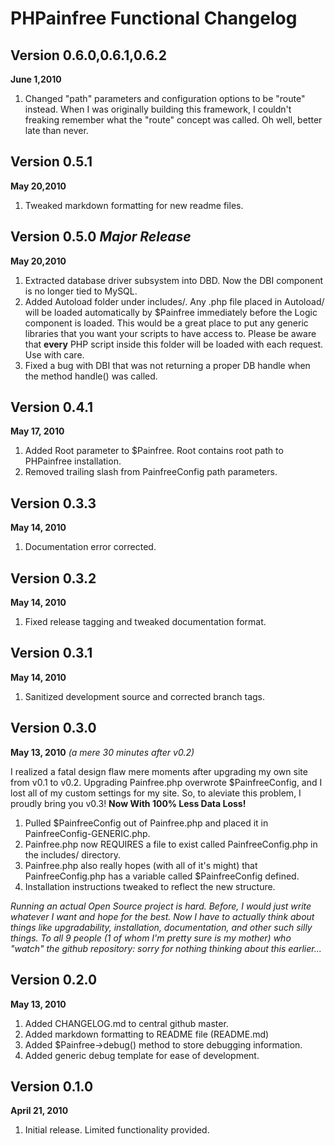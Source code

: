 PHPainfree Functional Changelog
===============================

Version 0.6.0,0.6.1,0.6.2
-------------------------
**June 1,2010**

1. Changed "path" parameters and configuration options to be "route" instead. When I was originally building this framework, I couldn't freaking remember what the "route" concept was called. Oh well, better late than never.

Version 0.5.1
-------------
**May 20,2010**

1. Tweaked markdown formatting for new readme files.

Version 0.5.0 *Major Release*
-----------------------------
**May 20,2010**

1. Extracted database driver subsystem into DBD. Now the DBI component is no longer tied to MySQL.
2. Added Autoload folder under includes/. Any .php file placed in Autoload/ will be loaded automatically by $Painfree immediately before the Logic component is loaded. This would be a great place to put any generic libraries that you want your scripts to have access to. Please be aware that **every** PHP script inside this folder will be loaded with each request. Use with care.
3. Fixed a bug with DBI that was not returning a proper DB handle when the method handle() was called.

Version 0.4.1
-------------
**May 17, 2010**

1. Added Root parameter to $Painfree. Root contains root path to PHPainfree installation.
2. Removed trailing slash from PainfreeConfig path parameters.

Version 0.3.3
-------------
**May 14, 2010**

1. Documentation error corrected.

Version 0.3.2
-------------
**May 14, 2010**

1. Fixed release tagging and tweaked documentation format.

Version 0.3.1
-------------
**May 14, 2010**

1. Sanitized development source and corrected branch tags.

Version 0.3.0
-------------
**May 13, 2010** *(a mere 30 minutes after v0.2)*

I realized a fatal design flaw mere moments after upgrading my own site from v0.1 to v0.2. Upgrading Painfree.php overwrote $PainfreeConfig, and I lost all of my custom settings for my site. So, to aleviate this problem, I proudly bring you v0.3! **Now With 100% Less Data Loss!**

1. Pulled $PainfreeConfig out of Painfree.php and placed it in PainfreeConfig-GENERIC.php.
2. Painfree.php now REQUIRES a file to exist called PainfreeConfig.php in the includes/ directory.
3. Painfree.php also really hopes (with all of it's might) that PainfreeConfig.php has a variable called $PainfreeConfig defined. 
4. Installation instructions tweaked to reflect the new structure.

*Running an actual Open Source project is hard. Before, I would just write whatever I want and hope for the best. Now I have to actually think about things like upgradability, installation, documentation, and other such silly things. To all 9 people (1 of whom I'm pretty sure is my mother) who "watch" the github repository: sorry for nothing thinking about this earlier...*

Version 0.2.0
-------------
**May 13, 2010**

1. Added CHANGELOG.md to central github master.
2. Added markdown formatting to README file (README.md)
3. Added $Painfree->debug() method to store debugging information.
4. Added generic debug template for ease of development.

Version 0.1.0
-------------
**April 21, 2010**

1. Initial release. Limited functionality provided. 
